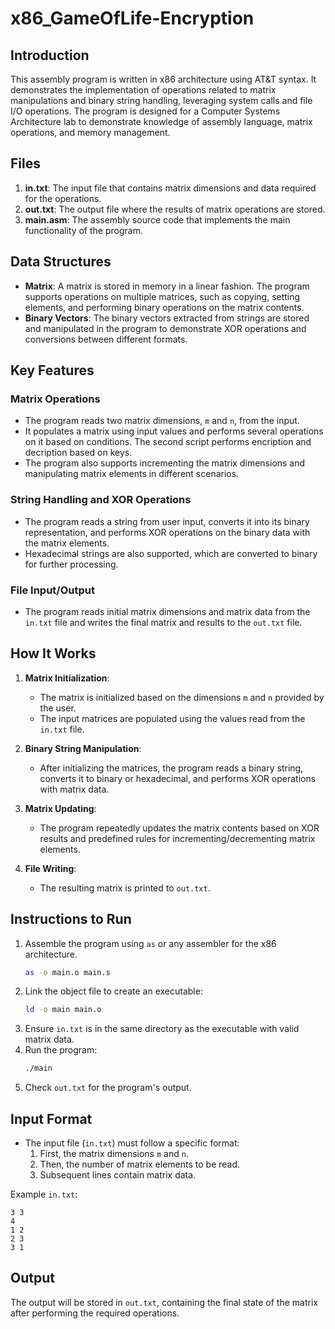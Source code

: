 

# x86_GameOfLife-Encryption

## Introduction
This assembly program is written in x86 architecture using AT&T syntax. It demonstrates the implementation of operations related to matrix manipulations and binary string handling, leveraging system calls and file I/O operations. The program is designed for a Computer Systems Architecture lab to demonstrate knowledge of assembly language, matrix operations, and memory management.

## Files
1. **in.txt**: The input file that contains matrix dimensions and data required for the operations.
2. **out.txt**: The output file where the results of matrix operations are stored.
3. **main.asm**: The assembly source code that implements the main functionality of the program.

## Data Structures
- **Matrix**: A matrix is stored in memory in a linear fashion. The program supports operations on multiple matrices, such as copying, setting elements, and performing binary operations on the matrix contents.
- **Binary Vectors**: The binary vectors extracted from strings are stored and manipulated in the program to demonstrate XOR operations and conversions between different formats.

## Key Features
### Matrix Operations
- The program reads two matrix dimensions, `m` and `n`, from the input.
- It populates a matrix using input values and performs several operations on it based on conditions. The second script performs encription and decription based on keys.
- The program also supports incrementing the matrix dimensions and manipulating matrix elements in different scenarios.
  
### String Handling and XOR Operations
- The program reads a string from user input, converts it into its binary representation, and performs XOR operations on the binary data with the matrix elements.
- Hexadecimal strings are also supported, which are converted to binary for further processing.
  
### File Input/Output
- The program reads initial matrix dimensions and matrix data from the `in.txt` file and writes the final matrix and results to the `out.txt` file.

## How It Works
1. **Matrix Initialization**: 
   - The matrix is initialized based on the dimensions `m` and `n` provided by the user.
   - The input matrices are populated using the values read from the `in.txt` file.
   
2. **Binary String Manipulation**: 
   - After initializing the matrices, the program reads a binary string, converts it to binary or hexadecimal, and performs XOR operations with matrix data.
   
3. **Matrix Updating**: 
   - The program repeatedly updates the matrix contents based on XOR results and predefined rules for incrementing/decrementing matrix elements.
   
4. **File Writing**: 
   - The resulting matrix is printed to `out.txt`.

## Instructions to Run
1. Assemble the program using `as` or any assembler for the x86 architecture.
   ```bash
   as -o main.o main.s
   ```
2. Link the object file to create an executable:
   ```bash
   ld -o main main.o
   ```
3. Ensure `in.txt` is in the same directory as the executable with valid matrix data.
4. Run the program:
   ```bash
   ./main
   ```
5. Check `out.txt` for the program's output.

## Input Format
- The input file (`in.txt`) must follow a specific format:
  1. First, the matrix dimensions `m` and `n`.
  2. Then, the number of matrix elements to be read.
  3. Subsequent lines contain matrix data.

Example `in.txt`:
```
3 3
4
1 2
2 3
3 1
```

## Output
The output will be stored in `out.txt`, containing the final state of the matrix after performing the required operations.

